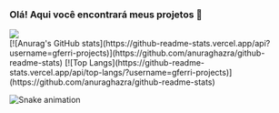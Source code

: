 ### Olá! Aqui você encontrará meus projetos 👋

<a href="https://www.instagram.com/gferri.com_" alt="Instagram" target="_blank">
  <img src="https://img.shields.io/badge/-Instagram-DF0174?style=for-the-badge&labelColor=DF0174&logo=instagram&logoColor=white&link=https://www.instagram.com/gferri.com_">
</a>
<br>
[![Anurag's GitHub stats](https://github-readme-stats.vercel.app/api?username=gferri-projects)](https://github.com/anuraghazra/github-readme-stats)
[![Top Langs](https://github-readme-stats.vercel.app/api/top-langs/?username=gferri-projects)](https://github.com/anuraghazra/github-readme-stats)


![Snake animation](https://github.com/USERNAME/USERNAME/blob/output/github-contribution-grid-snake.svg)




<!--
**gferri-projects/gferri-projects** is a ✨ _special_ ✨ repository because its `README.md` (this file) appears on your GitHub profile.

Here are some ideas to get you started:

- 🔭 I’m currently working on ...
- 🌱 I’m currently learning ...
- 👯 I’m looking to collaborate on ...
- 🤔 I’m looking for help with ...
- 💬 Ask me about ...
- 📫 How to reach me: ...
- 😄 Pronouns: ...
- ⚡ Fun fact: ...
-->
